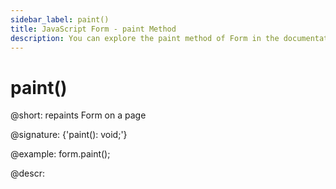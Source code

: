 ```yaml
---
sidebar_label: paint()
title: JavaScript Form - paint Method 
description: You can explore the paint method of Form in the documentation of the DHTMLX JavaScript UI library. Browse developer guides and API reference, try out code examples and live demos, and download a free 30-day evaluation version of DHTMLX Suite.
---
```


# paint()

@short: repaints Form on a page

@signature: {'paint(): void;'}

@example:
form.paint();

@descr:

